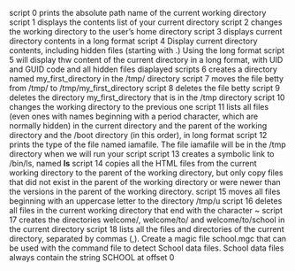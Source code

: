 script 0 prints the absolute path name of the current working directory
script 1 displays the contents list of your current directory
script 2 changes the working directory to the user’s home directory
script 3 displays current directory contents in a long format
script 4 Display current directory contents, including hidden files (starting with .) Using the long format
script 5 will display thw content of the current directory in a long format, with UID and GUID code and all hidden files diaplayed
scripts 6 creates a directory named my_first_directory in the /tmp/ directory
script 7 moves the file betty from /tmp/ to /tmp/my_first_directory
script 8 deletes the file betty
script 9 deletes the directory my_first_directory that is in the /tmp directory
script 10 changes the working directory to the previous one
script 11  lists all files (even ones with names beginning with a period character, which are normally hidden) in the current directory and the parent of the working directory and the /boot directory (in this order), in long format
script 12 prints the type of the file named iamafile. The file iamafile will be in the /tmp directory when we will run your script
script 13 creates a symbolic link to /bin/ls, named __ls__
script 14 copies all the HTML files from the current working directory to the parent of the working directory, but only copy files that did not exist in the parent of the working directory or were newer than the versions in the parent of the working directory.
script 15 moves all files beginning with an uppercase letter to the directory /tmp/u
script 16 deletes all files in the current working directory that end with the character ~
script 17 creates the directories welcome/, welcome/to/ and welcome/to/school in the current directory
script 18  lists all the files and directories of the current directory, separated by commas (,).
Create a magic file school.mgc that can be used with the command file to detect School data files. School data files always contain the string SCHOOL at offset 0
